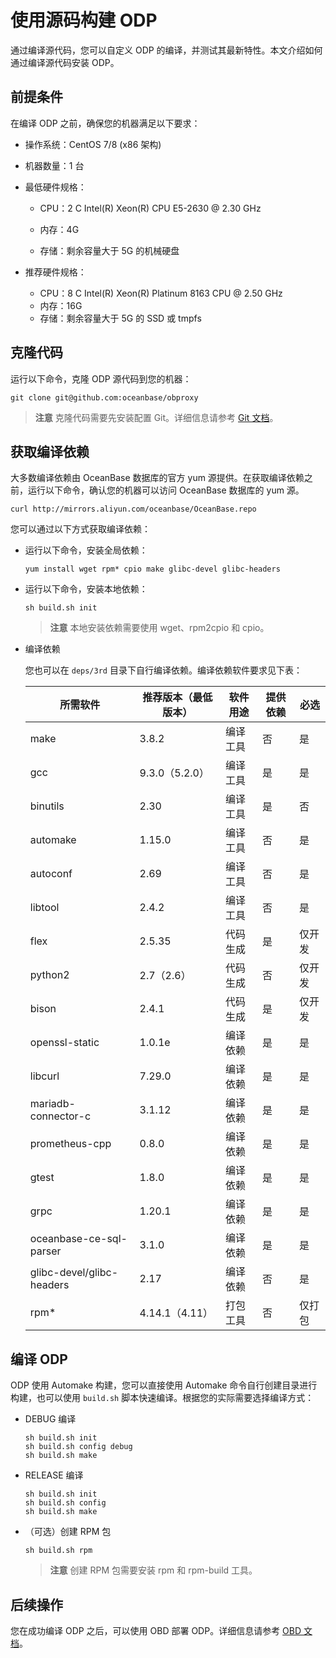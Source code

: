 # 使用源码构建 ODP

通过编译源代码，您可以自定义 ODP 的编译，并测试其最新特性。本文介绍如何通过编译源代码安装 ODP。

## 前提条件

在编译 ODP 之前，确保您的机器满足以下要求：

* 操作系统：CentOS 7/8 (x86 架构)

* 机器数量：1 台
  
* 最低硬件规格：
  
  * CPU：2 C Intel(R) Xeon(R) CPU E5-2630 @ 2.30 GHz
  
  * 内存：4G

  * 存储：剩余容量大于 5G 的机械硬盘

* 推荐硬件规格：
  * CPU：8 C Intel(R) Xeon(R) Platinum 8163 CPU @ 2.50 GHz
  * 内存：16G
  * 存储：剩余容量大于 5G 的 SSD 或 tmpfs

## 克隆代码

运行以下命令，克隆 ODP 源代码到您的机器：

```shell
git clone git@github.com:oceanbase/obproxy
```

> **注意**
> 克隆代码需要先安装配置 Git。详细信息请参考 [Git 文档](https://git-scm.com/doc)。

## 获取编译依赖

大多数编译依赖由 OceanBase 数据库的官方 yum 源提供。在获取编译依赖之前，运行以下命令，确认您的机器可以访问 OceanBase 数据库的 yum 源。

```shell
curl http://mirrors.aliyun.com/oceanbase/OceanBase.repo
```

您可以通过以下方式获取编译依赖：

* 运行以下命令，安装全局依赖：

  ```shell
  yum install wget rpm* cpio make glibc-devel glibc-headers
  ```

* 运行以下命令，安装本地依赖：

  ```shell
  sh build.sh init
  ```

  > **注意**
  > 本地安装依赖需要使用 wget、rpm2cpio 和 cpio。
  
* 编译依赖

  您也可以在 `deps/3rd` 目录下自行编译依赖。编译依赖软件要求见下表：
  
  |         **所需软件**          | **推荐版本（最低版本）** | **软件用途** | **提供依赖** | **必选** |
  |---------------------------|----------------|----------|----------|--------|
  | make                      | 3.8.2          | 编译工具     | 否        | 是      |
  | gcc                       | 9.3.0（5.2.0）          | 编译工具     | 是        | 是      |
  | binutils                  | 2.30           | 编译工具     | 是        | 否      |
  | automake                  | 1.15.0         | 编译工具     | 否        | 是      |
  | autoconf                  | 2.69           | 编译工具     | 否        | 是      |
  | libtool                   | 2.4.2          | 编译工具     | 否        | 是      |
  | flex                      | 2.5.35         | 代码生成     | 是        | 仅开发    |
  | python2                   | 2.7（2.6）       | 代码生成     | 否        | 仅开发    |
  | bison                     | 2.4.1          | 代码生成     | 是        | 仅开发    |
  | openssl-static            | 1.0.1e         | 编译依赖     | 是        | 是      |
  | libcurl                   | 7.29.0         | 编译依赖     | 是        | 是      |
  | mariadb-connector-c       | 3.1.12         | 编译依赖     | 是        | 是      |
  | prometheus-cpp            | 0.8.0          | 编译依赖     | 是        | 是      |
  | gtest                     | 1.8.0          | 编译依赖     | 是        | 是      |
  | grpc                      | 1.20.1         | 编译依赖     | 是        | 是      |
  | oceanbase-ce-sql-parser   | 3.1.0          | 编译依赖     | 是        | 是      |
  | glibc-devel/glibc-headers | 2.17           | 编译依赖     | 否        | 是      |
  | rpm\*                     | 4.14.1（4.11）  | 打包工具     | 否        | 仅打包    |

## 编译 ODP

ODP 使用 Automake 构建，您可以直接使用 Automake 命令自行创建目录进行构建，也可以使用 `build.sh` 脚本快速编译。根据您的实际需要选择编译方式：

* DEBUG 编译

  ```shell
  sh build.sh init
  sh build.sh config debug
  sh build.sh make
  ```

* RELEASE 编译

  ```shell
  sh build.sh init
  sh build.sh config
  sh build.sh make
  ```

* （可选）创建 RPM 包

  ```shell
  sh build.sh rpm
  ```

  > **注意**
  > 创建 RPM 包需要安装 rpm 和 rpm-build 工具。
  
## 后续操作

您在成功编译 ODP 之后，可以使用 OBD 部署 ODP。详细信息请参考 [OBD 文档](https://github.com/oceanbase/obdeploy/blob/master/README-CN.md)。
